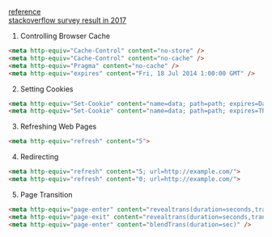 [reference](http://www.hongkiat.com/blog/meta-tag-hidden-features/)  
[stackoverflow survey result in 2017](https://www.sitepoint.com/key-takeaways-stack-overflow-2017-developer-survey/)
1. Controlling Browser Cache
```html
<meta http-equiv="Cache-Control" content="no-store" />
<meta http-equiv="Cache-Control" content="no-cache" />
<meta http-equiv="Pragma" content="no-cache" />
<meta http-equiv="expires" content="Fri, 18 Jul 2014 1:00:00 GMT" />
```
2. Setting Cookies
```html
<meta http-equiv="Set-Cookie" content="name=data; path=path; expires=Day, DD-MMM-YY HH:MM:SS ZONE">
<meta http-equiv="Set-Cookie" content="name=data; path=path; expires=Thursday, 01-Jan-2015 00:00:00 GMT">
```
3. Refreshing Web Pages
```html
<meta http-equiv="refresh" content="5">
```
4. Redirecting
```html
<meta http-equiv="refresh" content="5; url=http://example.com/">
<meta http-equiv="refresh" content="0; url=http://example.com/">
```
5. Page Transition
```html
<meta http-equiv="page-enter" content="revealtrans(duration=seconds,transition=num)" />
<meta http-equiv="page-exit" content="revealtrans(duration=seconds,transition=num)" />
<meta http-equiv="page-enter" content="blendTrans(duration=sec)" />
```
